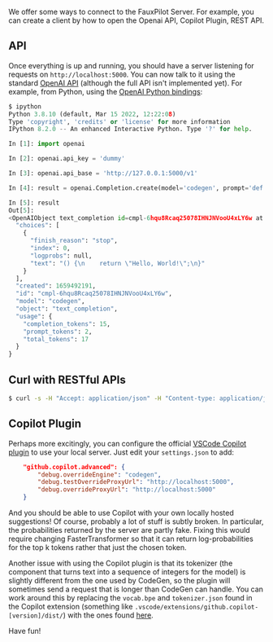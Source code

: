 We offer some ways to connect to the FauxPilot Server. For example, you can create a client by how to open the Openai API, Copilot Plugin, REST API.

## API

Once everything is up and running, you should have a server listening for requests on `http://localhost:5000`. You can now talk to it using the standard [OpenAI API](https://beta.openai.com/docs/api-reference/) (although the full API isn't implemented yet). For example, from Python, using the [OpenAI Python bindings](https://github.com/openai/openai-python):

```python
$ ipython
Python 3.8.10 (default, Mar 15 2022, 12:22:08)
Type 'copyright', 'credits' or 'license' for more information
IPython 8.2.0 -- An enhanced Interactive Python. Type '?' for help.

In [1]: import openai

In [2]: openai.api_key = 'dummy'

In [3]: openai.api_base = 'http://127.0.0.1:5000/v1'

In [4]: result = openai.Completion.create(model='codegen', prompt='def hello', max_tokens=16, temperature=0.1, stop=["\n\n"])

In [5]: result
Out[5]:
<OpenAIObject text_completion id=cmpl-6hqu8Rcaq25078IHNJNVooU4xLY6w at 0x7f602c3d2f40> JSON: {
  "choices": [
    {
      "finish_reason": "stop",
      "index": 0,
      "logprobs": null,
      "text": "() {\n    return \"Hello, World!\";\n}"
    }
  ],
  "created": 1659492191,
  "id": "cmpl-6hqu8Rcaq25078IHNJNVooU4xLY6w",
  "model": "codegen",
  "object": "text_completion",
  "usage": {
    "completion_tokens": 15,
    "prompt_tokens": 2,
    "total_tokens": 17
  }
}
```

## Curl with RESTful APIs

```bash
$ curl -s -H "Accept: application/json" -H "Content-type: application/json" -X POST -d '{"prompt":"def hello","max_tokens":100,"temperature":0.1,"stop":["\n\n"]}' http://localhost:5000/v1/engines/codegen/completions
```

## Copilot Plugin

Perhaps more excitingly, you can configure the official [VSCode Copilot plugin](https://marketplace.visualstudio.com/items?itemName=GitHub.copilot) to use your local server. Just edit your `settings.json` to add:

```json
    "github.copilot.advanced": {
        "debug.overrideEngine": "codegen",
        "debug.testOverrideProxyUrl": "http://localhost:5000",
        "debug.overrideProxyUrl": "http://localhost:5000"
    }
```

And you should be able to use Copilot with your own locally hosted suggestions! Of course, probably a lot of stuff is subtly broken. In particular, the probabilities returned by the server are partly fake. Fixing this would require changing FasterTransformer so that it can return log-probabilities for the top k tokens rather that just the chosen token.

Another issue with using the Copilot plugin is that its tokenizer (the component that turns text into a sequence of integers for the model) is slightly different from the one used by CodeGen, so the plugin will sometimes send a request that is longer than CodeGen can handle. You can work around this by replacing the `vocab.bpe` and `tokenizer.json` found in the Copilot extension (something like `.vscode/extensions/github.copilot-[version]/dist/`) with the ones found [here](https://github.com/moyix/fauxpilot/tree/main/copilot_proxy/cgtok/openai_format).

Have fun!

